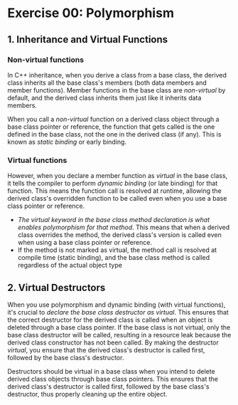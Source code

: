 # Exercise 00: Polymorphism

## 1. Inheritance and Virtual Functions
### Non-virtual functions
In C++ inheritance, when you derive a class from a base class, the derived class inherits all the base class's members (both data members and member functions). Member functions in the base class are *non-virtual* by default, and the derived class inherits them just like it inherits data members.

When you call a *non-virtual* function on a derived class object through a base class pointer or reference, the function that gets called is the one defined in the base class, not the one in the derived class (if any). This is known as *static binding* or early binding.

### Virtual functions
However, when you declare a member function as *virtual* in the base class, it tells the compiler to perform *dynamic binding* (or late binding) for that function. This means the function call is resolved at runtime, allowing the derived class's overridden function to be called even when you use a base class pointer or reference.

* *The virtual keyword in the base class method declaration is what enables polymorphism for that method*. This means that when a derived class overrides the method, the derived class's version is called even when using a base class pointer or reference.
* If the method is not marked as virtual, the method call is resolved at compile time (static binding), and the base class method is called regardless of the actual object type

## 2. Virtual Destructors
When you use polymorphism and dynamic binding (with virtual functions), it's crucial to *declare the base class destructor as virtual*. This ensures that the correct destructor for the derived class is called when an object is deleted through a base class pointer. If the base class is not virtual, only the base class destructor will be called, resulting in a resource leak because the derived class constructor has not been called. By making the destructor *virtual*, you ensure that the derived class's destructor is called first, followed by the base class's destructor.

Destructors should be virtual in a base class when you intend to delete derived class objects through base class pointers. This ensures that the derived class's destructor is called first, followed by the base class's destructor, thus properly cleaning up the entire object.